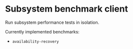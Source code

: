 # Subsystem benchmark client

Run subsystem performance tests in isolation.

Currently implemented benchmarks:
* `availability-recovery`
